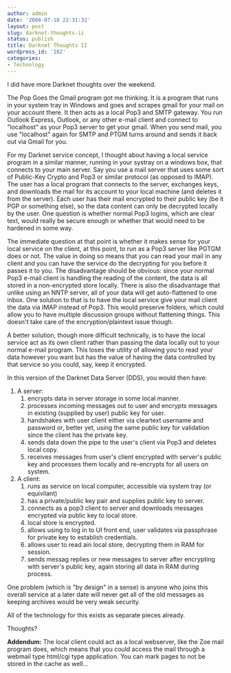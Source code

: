 ```yaml
---
author: admin
date: '2004-07-18 22:31:32'
layout: post
slug: darknet-thoughts-ii
status: publish
title: Darknet Thoughts II
wordpress_id: '182'
categories:
- Technology
---
```

I did have more Darknet thoughts over the weekend.

The Pop Goes the Gmail program got me thinking. It is a program that runs in your system tray in Windows and goes and scrapes gmail for your mail on your account there. It then acts as a local Pop3 and SMTP gateway. You run Outlook Express, Outlook, or any other e-mail client and connect to "localhost" as your Pop3 server to get your gmail. When you send mail, you use "localhost" again for SMTP and PTGM turns around and sends it back out via Gmail for you.

For my Darknet service concept, I thought about having a local service program in a similar manner, running in your systray on a windows box, that connects to your main server. Say you use a mail server that uses some sort of Public-Key Crypto and Pop3 or similar protocol (as opposed to IMAP). The user has a local program that connects to the server, exchanges keys, and downloads the mail for its account to your local machine (and deletes it from the server). Each user has their mail encrypted to their public key (be it PGP or something else), so the data content can only be decrypted locally by the user. One question is whether normal Pop3 logins, which are clear text, would really be secure enough or whether that would need to be hardened in some way.

The immediate question at that point is whether it makes sense for your local service on the client, at this point, to run as a Pop3 server like PGTGM does or not. The value in doing so means that you can read your mail in any client and you can have the service do the decrypting for you before it passes it to you. The disadvantage should be obvious: since your normal Pop3 e-mail client is handling the reading of the content, the data is all stored in a non-encrypted store locally. There is also the disadvantage that unlike using an NNTP server, all of your data will get auto-flattened to one inbox. One solution to that is to have the local service give your mail client the data via IMAP instead of Pop3. This would preserve folders, which could allow you to have multiple discussion groups without flattening things. This doesn't take care of the encryption/plaintext issue though.

A better solution, though more difficult technically, is to have the local service act as its own client rather than passing the data locally out to your normal e-mail program. This loses the utility of allowing you to read your data however you want but has the value of having the data controlled by that service so you could, say, keep it encrypted. 

In this version of the Darknet Data Server (DDS), you would then have:

 <ol><li>A server:<ol><li>encrypts data in server storage in some local manner.</li><li>processes incoming messages out to user and encrypts messages in existing (supplied by user) public key for user.</li><li>handshakes with user client either via cleartext username and password or, better yet, using the same public key for validation since the client has the private key.</li><li>sends data down the pipe to the user's client via Pop3 and deletes local copy.</li><li>receives messages from user's client encrypted with server's public key and processes them locally and re-encrypts for all users on system.</li></ol>
<li>A client:<ol><li>runs as service on local computer, accessible via system tray (or equivilant)</li><li>has a private/public key pair and supplies public key to server.</li><li>connects as a pop3 client to server and downloads messages encrypted via public key to local store.</li><li>local store is encrypted.</li><li>allows using to log in to UI front end, user validates via passphrase for private key to establish credentials.</li><li>allows user to read ain local store, decrypting them in RAM for session.</li><li>sends messag replies or new messages to server after encrypting with server's public key, again storing all data in RAM during process.</li></ol></ol>

 One problem (which is "by design" in a sense) is anyone who joins this overall service at a later date will never get all of the old messages as keeping archives would be very weak security. 

 All of the technology for this exists as separate pieces already.

 Thoughts?

 <b>Addendum:</b> The local client could act as a local webserver, like the Zoe mail program does, which means that you could access the mail through a webmail type html/cgi type application. You can mark pages to not be stored in the cache as well...
